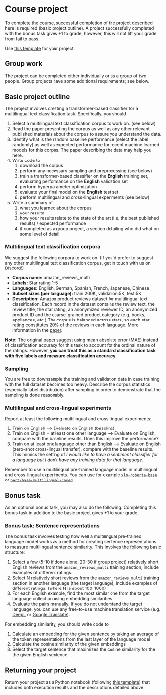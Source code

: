 # Course project

To complete the course, successful completion of the project described here is required (basic project outline). A project successfully completed with the bonus task gives +1 to grade, however, this will not lift your grade from fail to pass.

Use [this template](course_project_template.ipynb) for your project.

## Group work

The project can be completed either individually or as a group of two people. Group projects have some additional requirements; see below.

## Basic project outline

The project involves creating a transformer-based classifier for a multilingual text classification task. Specifically, you should

1. Select a multilingual text classification corpus to work on. (see below)
2. Read the paper presenting the corpus as well as any other relevant published materials about the corpus to assure you understand the data.
3. Identify what is the random baseline performance (select the label randomly) as well as expected performance for recent machine learned models for this corpus. The paper describing the data may help you here.
4. Write code to
	1. download the corpus
	2. perform any necessary sampling and preprocessing (see below)
	3. train a transformer-based classifier on the **English** training set, evaluating performance on the **English** validation set
	4. perform hyperparameter optimization
	5. evaluate your final model on the **English** test set
	6. perform multilingual and cross-lingual experiments (see below)
5. Write a summary of
	1. what you learned about the corpus
	2. your results
	3. how your results relate to the state of the art (i.e. the best published results) / expected performance
	4. if completed as a group project, a section detailing who did what on some level of detail

### Multilingual text classification corpora

We suggest the following corpora to work on. (If you'd prefer to suggest any other multilingual text classification corpus, get in touch with us on Discord!)

* **Corpus name:** amazon_reviews_multi
* **Labels:** Star rating 1–5
* **Languages:** English, German, Spanish, French, Japanese, Chinese
* **Subset sizes (per language):** train:200K, validation:5K, test:5K
* **Description:** Amazon product reviews dataset for multilingual text classification. Each record in the dataset contains the review text, the review title, the star rating, an anonymized reviewer ID, an anonymized product ID and the coarse-grained product category (e.g. books, appliances, etc.) The corpus is balanced across stars, so each star rating constitutes 20% of the reviews in each language. More information in the [paper](https://aclanthology.org/2020.emnlp-main.369/).

**Note:** The original [paper](https://aclanthology.org/2020.emnlp-main.369/) suggest using mean absolute error (MAE) instead of classification accuracy for this task to account for the ordinal nature of the ratings. However, **you can treat this as a standard classification task with five labels and measure classification accuracy.**

### Sampling

You are free to downsample the training and validation data in case training with the full dataset becomes too heavy. Describe the corpus statistics (especially label distribution) after sampling in order to demonstrate that the sampling is done reasonably.

### Multilingual and cross-lingual experiments

Report at least the following multilingual and cross-lingual experiments:
  1. Train on English --> Evaluate on English (baseline).
  2. Train on English + at least one other language --> Evaluate on English, compare with the baseline results. Does this improve the performance?
  3. Train on at least one language other than English --> Evaluate on English (zero-shot cross-lingual transfer), compare with the baseline results. This mimics the setting of *I would like to have a sentiment classifier for a language but I don't have any training data for that language*.

Remember to use a multilingual pre-trained language model in multilingual and cross-lingual experiments. You can use for example [`xlm-roberta-base`](https://huggingface.co/xlm-roberta-base) or [`bert-base-multilingual-cased`](https://huggingface.co/bert-base-multilingual-cased).

## Bonus task

As an optional bonus task, you may also do the following. Completing this bonus task in addition to the basic project gives +1 to your grade.

### Bonus task: Sentence representations

The bonus task involves testing how well a multilingual pre-trained language model works as a method for creating sentence representations to measure multilingual sentence similarity. This involves the following basic structure:
  1. Select a few (5-10 if done alone, 20-30 if group project) relatively short English reviews from the `amazon_reviews_multi` training section, include examples of different ratings. 
  2. Select N relatively short reviews from the `amazon_reviews_multi` training section in another language (the target language), include examples of different ratings. (where N is about 100-1000)
  3. For each English example, find the most similar one from the target language collection using embedding similarities
  4. Evaluate the pairs manually. If you do not understand the target language, you can use any free-to-use machine translation service (e.g. [DeepL](https://www.deepl.com/translator) or [Google Translate](https://translate.google.fi/)).
     
For embedding similarity, you should write code to
  1. Calculate an embedding for the given sentence by taking an average of the token representations from the last layer of the language model
  2. Calculate the cosine similarity of the given embeddings
  3. Select the target sentence that maximizes the cosine similarity for the the given English sentence

## Returning your project

Return your project as a Python notebook (following [this template](course_project_template.ipynb)) that includes both execution results and the descriptions detailed above.
